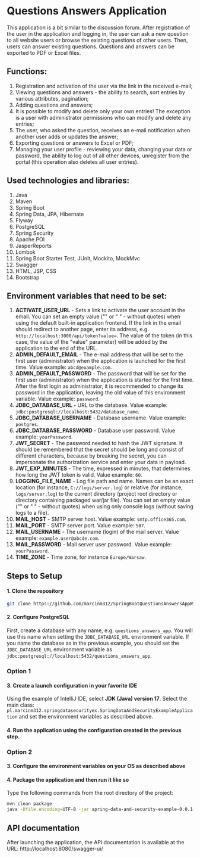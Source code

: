 # Questions Answers Application

This application is a bit similar to the discussion forum. After registration of the user in the application and logging in, the user can ask a new question to all website users or browse the existing questions of other users. Then, users can answer existing questions. Questions and answers can be exported to PDF or Excel files.

## Functions:
1. Registration and activation of the user via the link in the received e-mail;
2. Viewing questions and answers - the ability to search, sort entries by various attributes, pagination;
3. Adding questions and answers;
4. It is possible to modify and delete only your own entries! The exception is a user with administrator permissions who can modify and delete any entries;
5. The user, who asked the question, receives an e-mail notification when another user adds or updates the answer;
6. Exporting questions or answers to Excel or PDF;
7. Managing your user profile - reviewing your data, changing your data or password, the ability to log out of all other devices, unregister from the portal (this operation also deletes all user entries).

## Used technologies and libraries:
1. Java
2. Maven
3. Spring Boot
4. Spring Data, JPA, Hibernate
5. Flyway
6. PostgreSQL
7. Spring Security
8. Apache POI
9. JasperReports
10. Lombok
11. Spring Boot Starter Test, JUnit, Mockito, MockMvc
12. Swagger
13. HTML, JSP, CSS
14. Bootstrap

## Environment variables that need to be set:
1. **ACTIVATE_USER_URL** - Sets a link to activate the user account in the email. You can set an empty value ("" or " " - without quotes) when using the default built-in application frontend. If the link in the email should redirect to another page, enter its address, e.g. `http://localhost:3000/api/token?value=`. The value of the token (in this case, the value of the "value" parameter) will be added by the application to the end of the URL.
2. **ADMIN_DEFAULT_EMAIL** - The e-mail address that will be set to the first user (administrator) when the application is launched for the first time. Value example: `abcd@example.com`.
3. **ADMIN_DEFAULT_PASSWORD** - The password that will be set for the first user (administrator) when the application is started for the first time. After the first login as administrator, it is recommended to change its password in the application, leaving the old value of this environment variable. Value example: `password`.
4. **JDBC_DATABASE_URL** - URL to the database. Value example: `jdbc:postgresql://localhost:5432/database_name`.
5. **JDBC_DATABASE_USERNAME** - Database username. Value example: `postgres`.
6. **JDBC_DATABASE_PASSWORD** - Database user password. Value example: `yourPassword`.
7. **JWT_SECRET** - The password needed to hash the JWT signature. It should be remembered that the secret should be long and consist of different characters, because by breaking the secret, you can impersonate the authorization service and enter your data in payload.
8. **JWT_EXP_MINUTES** - The time, expressed in minutes, that determines how long the JWT token is valid. Value example: `60`.
9. **LOGGING_FILE_NAME** - Log file path and name. Names can be an exact location (for instance, `C://logs/server.log`) or relative (for instance, `logs/server.log`) to the current directory (project root directory or directory containing packaged war/jar file). You can set an empty value ("" or " " - without quotes) when using only console logs (without saving logs to a file).
10. **MAIL_HOST** - SMTP server host. Value example: `smtp.office365.com`.
11. **MAIL_PORT** - SMTP server port. Value example: `587`.
12. **MAIL_USERNAME** - The username (login) of the mail server. Value example: `example.user@abcde.com`.
13. **MAIL_PASSWORD** - Mail server user password. Value example: `yourPassword`.
14. **TIME_ZONE** - Time zone, for instance `Europe/Warsaw`.

## Steps to Setup

#### 1. Clone the repository

```bash
git clone https://github.com/marcinm312/SpringBootQuestionsAnswersAppWithApi.git
```

#### 2. Configure PostgreSQL

First, create a database with any name, e.g. `questions_answers_app`. You will use this name when setting the `JDBC_DATABASE_URL` environment variable. If you name the database as in the previous example, you should set the `JDBC_DATABASE_URL` environment variable as `jdbc:postgresql://localhost:5432/questions_answers_app`.

### Option 1

#### 3. Create a launch configuration in your favorite IDE

Using the example of IntelliJ IDE, select **JDK (Java) version 17**. Select the main class: `pl.marcinm312.springdatasecurityex.SpringDataAndSecurityExampleApplication` and set the environment variables as described above.

#### 4. Run the application using the configuration created in the previous step.

### Option 2

#### 3. Configure the environment variables on your OS as described above

#### 4. Package the application and then run it like so

Type the following commands from the root directory of the project:
```bash
mvn clean package
java -Dfile.encoding=UTF-8 -jar spring-data-and-security-example-0.0.1-SNAPSHOT.war
```

## API documentation
After launching the application, the API documentation is available at the URL:
http://localhost:8080/swagger-ui/
